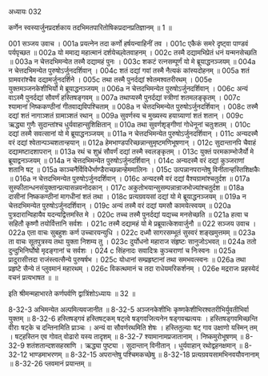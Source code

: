 अध्यायः 032

कर्णेन स्वस्यार्जुनप्रदर्शकाय तदभिमतपारितोषिकप्रदानप्रतिज्ञानम् ॥ 1 ॥

001	सञ्जय उवाच ।
001a	प्रयत्नेन तदा कर्णो हर्षयन्वाहिनीं तव ।
001c	एकैकं समरे दृष्ट्वा पाण्डवं पर्यपृच्छत ॥
002a	यो ममाद्य महात्मानं दर्शयेच्छ्वेतवाहनम् ।
002c	तस्मै दद्यामभिप्रेतं धनं यन्मनसेच्छति ॥
003a	न चेत्तदभिमन्येत तस्मै दद्यामहं पुनः ।
003c	शकटं रत्नसम्पूर्णं यो मे ब्रूयाद्धनञ्जयम् ॥
004a	न चेत्तदभिमन्येत पुरुषोऽर्जुनदर्शिवान् ।
004c	शतं दद्यां गवां तस्मै नैत्यकं कांस्यदोहनम् ॥
005a	शतं ग्रामवरांश्चैव दद्यामर्जुनदर्शिने ।
005c	तथा तस्मै पुनर्दद्यां श्वेतमश्वतरीरथम् ।
005e	युक्तमञ्जनकेशीभिर्यो मे ब्रूयाद्धनञ्जयम् ॥
006a	न चेत्तदभिमन्येत पुरुषोऽर्जुनदर्शिवान् ।
006c	अन्यं वाऽस्मै पुनर्दद्यां सौवर्णं हस्तिषङ्गवम् ॥
007a	तथाप्यस्मै पुनर्दद्यां स्त्रीणां शतमलङ्कृतम् ।
007c	श्यामानां निष्ककण्ठीनां गीतवाद्यविपश्चिताम् ॥
008a	न चेत्तदभिमन्येत पुरुषोऽर्जुनदर्शिवान् ।
008c	तस्मै दद्यां शतं नागाञ्शतं ग्रामाञ्शतं रथान् ॥
009a	सुवर्णस्य च मुख्यस्य हयाग्र्याणां शतं शतान् ।
009c	ऋद्ध्या गुणैः सुदान्तांश्च धुर्यवाहान्सुशिक्षितान् ॥
010a	तथा सुवर्णशृङ्गीणां गोधेनूनां चतुःशतम् ।
010c	दद्यां तस्मै सवत्सानां यो मे ब्रूयाद्धनञ्जयम् ॥
011a	न चेत्तदभिमन्येत पुरुषोऽर्जुनदर्शिवान् ।
011c	अन्यदस्मै वरं दद्यां श्वेतान्पञ्चशतान्हयान् ॥
012a	हेमभाण्डपरिच्छन्नान्सुमृष्टमणिभूषणान् ।
012c	सुदान्तानपि चैवाहं दद्यामष्टादशापरान् ॥
013a	रथं च शुभ्रं सौवर्णं दद्यां तस्मै स्वलङ्कृतम् ।
013c	युक्तं परमकाम्भोजैर्यो मे ब्रूयाद्वनञ्जयम् ॥
014a	न चेत्तदभिमन्येत पुरुषोऽर्जुनदर्शिवान् ।
014c	अन्यदस्मै वरं दद्यां कुञ्जराणां शतानि षट् ॥
015a	काञ्चनैर्विविधैर्भाण्डैराच्छन्नान्हेममालिनः ।
015c	उत्पन्नानपरान्तेषु विनीतान्हस्तिशिक्षकैः ॥
016a	न चेत्तदभिमन्येत पुरुषोऽर्जुनदर्शिवान् ।
016c	अन्यदस्मै वरं दद्यां वैश्यग्रामांश्चतुर्दश ॥
017a	सुस्फीतान्धनसंयुक्तान्प्रत्यासन्नवनोदकान् ।
017c	अकुतोभयान्सुसम्पन्नान्राजभोज्यांश्चतुर्दश ॥
018a	दासीनां निष्ककण्ठीनां मागधीनां शतं तथा ।
018c	प्रत्यग्रवयसां दद्यां यो मे ब्रूयाद्धनञ्जयम् ॥
019a	न चेत्तदभिमन्येत पुरुषोऽर्जुनदर्शिवान् ।
019c	अन्यं तस्मै वरं दद्यां यमसौ कामयेत्स्वयम् ॥
020a	पुत्रदारान्विहायैव यदन्यद्वित्तमस्ति मे ।
020c	तच्च तस्मै पुनर्दद्यां यद्यच्च मनसेच्छति ॥
021a	हत्वा च सहितौ कृष्णौ तयोर्वित्तानि सर्वशः ।
021c	तस्मै दद्यामहं यो मे प्रब्रूयात्केशवार्जुनौ ॥
022 	सञ्जय उवाच ।
022a	एता वाचः सुबहुशः कर्ण उच्चारयन्युधि ।
022c	दध्मौ सागरसम्भूतं सुस्वरं शङ्खमुत्तमम् ॥
023a	ता वाचः सूतपुत्रस्य तथा युक्ता निशम्य तु ।
023c	दुर्योधनो महाराज संहृष्टः सानुजोऽभवत् ॥
024a	ततो दुन्दुभिनिर्घोषो मृदङ्गानां च सर्वशः ।
024 c	सिंहनादः सवादित्रः कुञ्चराणां च निःस्वनः ॥
025a	प्रादुरासीत्तदा राजंस्त्वत्सैन्ये पुरुषर्षभ ।
025c	योधानां सम्प्रहृष्टानां तथा समभवत्स्वनः ॥
026a	तथा प्रहृष्टे सैन्ये तं प्लुवमानं महारथम् ।
026c	विकत्थमानं च तदा राधेयमरिकर्शनम् ।
026e	मद्रराजः प्रहस्येदं वचनं प्रत्यभाषत ॥ ॥

इति श्रीमन्महाभारते कर्णपर्वणि द्वात्रिंशोऽध्यायः ॥ 32 ॥

8-32-3 अभिमन्येत अल्पमित्यवजानीत ॥ 8-32-5 अञ्जनकेशीभिः कृष्णकेशीभिरश्वतरीभिर्युवतीभिर्वा युक्तम् ॥ 8-32-6 हस्तिषड्गवं हस्तिषट्कम् षट्त्वे षड्गवजित्यनेन षड्गवच्प्रत्ययः । हस्तिषड्गवमिच्छन्ति वीराः षट्के च दन्तिनामिति प्राञ्चः । अन्यं वा सौवर्णरथमिति शेषः । हस्तितुल्याः षट् गाव उक्षाणो यस्मिन् तम् । षट्हस्तिन एव गोवत् वोढारो यस्य तादृशम् ॥ 8-32-7 श्यामानामप्रजातानाम् । निष्कमुरोभूषणम् ॥ 8-32-9 शतंशतान्दशसहस्राणि । ऋद्ध्या पुष्ट्या । सुदान्तान् विनीतान् । धुर्यवाहान् रथोद्वहनक्षमान् ॥ 8-32-12 भाण्डमाभरणम् ॥ 8-32-15 अपरान्तेषु पश्चिमकच्छेषु ॥ 8-32-18 प्रत्यग्रवयसामभिनवयौवनानाम् ॥ 8-32-26 प्लवमानं प्रयान्तम् ॥
